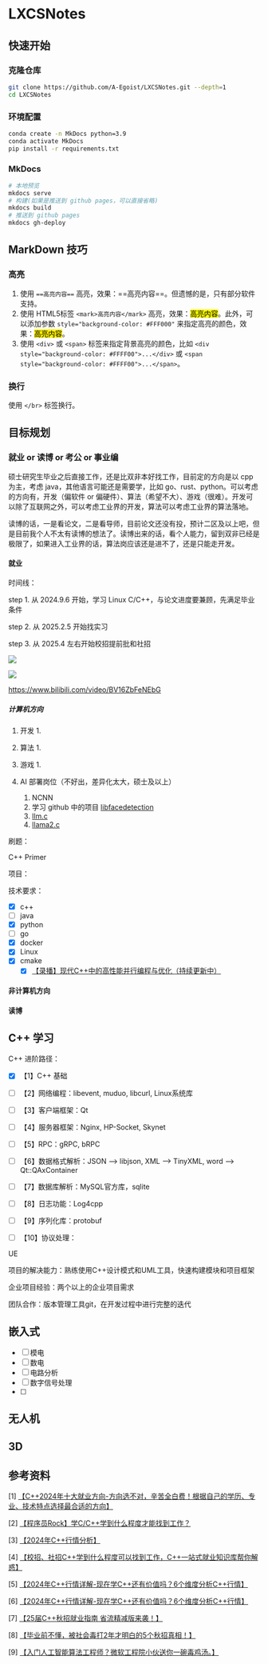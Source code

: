# LXCSNotes

## 快速开始

### 克隆仓库

```bash
git clone https://github.com/A-Egoist/LXCSNotes.git --depth=1
cd LXCSNotes
```

### 环境配置

```bash
conda create -n MkDocs python=3.9
conda activate MkDocs
pip install -r requirements.txt
```

### MkDocs

```bash
# 本地预览
mkdocs serve
# 构建(如果是推送到 github pages，可以直接省略)
mkdocs build
# 推送到 github pages
mkdocs gh-deploy
```



## MarkDown 技巧

### 高亮

1.   使用 `==高亮内容==` 高亮，效果：==高亮内容==。但遗憾的是，只有部分软件支持。
2.   使用 HTML5标签 `<mark>高亮内容</mark>` 高亮，效果：<mark>高亮内容</mark>。此外，可以添加参数 `style="background-color: #FFF000"` 来指定高亮的颜色，效果：<mark style="background-color: #FFF000">高亮内容</mark>。
3.   使用 `<div>` 或 `<span>` 标签来指定背景高亮的颜色，比如 `<div style="background-color: #FFFF00">...</div>` 或 `<span style="background-color: #FFFF00">...</span>`。

### 换行

使用 `</br>` 标签换行。



## 目标规划

### 就业 or 读博 or 考公 or 事业编

硕士研究生毕业之后直接工作，还是比双非本好找工作，目前定的方向是以 cpp 为主，考虑 java，其他语言可能还是需要学，比如 go、rust、python。可以考虑的方向有，开发（偏软件 or 偏硬件）、算法（希望不大）、游戏（很难）。开发可以除了互联网之外，可以考虑工业界的开发，算法可以考虑工业界的算法落地。

读博的话，一是看论文，二是看导师，目前论文还没有投，预计二区及以上吧，但是目前我个人不太有读博的想法了。读博出来的话，看个人能力，留到双非已经是极限了，如果进入工业界的话，算法岗应该还是进不了，还是只能走开发。

#### 就业

时间线：

step 1. 从 2024.9.6 开始，学习 Linux C/C++，与论文进度要兼顾，先满足毕业条件

step 2. 从 2025.2.5 开始找实习

step 3. 从 2025.4 左右开始校招提前批和社招



![](https://amonologue-image-bed.oss-cn-chengdu.aliyuncs.com/2024/202410091957033.png)

![](https://amonologue-image-bed.oss-cn-chengdu.aliyuncs.com/2024/202410091957188.png)

https://www.bilibili.com/video/BV16ZbFeNEbG

##### 计算机方向

1.   开发
     1.   

2.   算法
     1.   

3.   游戏
     1.   

4.   AI 部署岗位（不好出，差异化太大，硕士及以上）
     1.   NCNN
     2.   学习 github 中的项目 [libfacedetection](https://github.com/ShiqiYu/libfacedetection)
     3.   [llm.c](https://github.com/karpathy/llm.c)
     4.   [llama2.c](https://github.com/karpathy/llama2.c)



刷题：

C++ Primer

项目：



技术要求：

-   [x] c++
-   [ ] java
-   [x] python
-   [ ] go
-   [x] docker
-   [x] Linux
-   [x] cmake
    -   [x] [【录播】现代C++中的高性能并行编程与优化（持续更新中）](https://www.bilibili.com/video/BV1fa411r7zp/?share_source=copy_web&vd_source=b5ed364998fc1b958c57abd6dbda38e3) 

#### 非计算机方向



#### 读博



## C++ 学习

C++ 进阶路径：

*   [x] 【1】C++ 基础

*   [ ] 【2】网络编程：libevent, muduo, libcurl, Linux系统库

*   [ ] 【3】客户端框架：Qt

*   [ ] 【4】服务器框架：Nginx, HP-Socket, Skynet

*   [ ] 【5】RPC：gRPC, bRPC

*   [ ] 【6】数据格式解析：JSON --> libjson, XML --> TinyXML, word --> Qt::QAxContainer

*   [ ] 【7】数据库解析：MySQL官方库，sqlite

*   [ ] 【8】日志功能：Log4cpp

*   [ ] 【9】序列化库：protobuf

*   [ ] 【10】协议处理：


UE



项目的解决能力：熟练使用C++设计模式和UML工具，快速构建模块和项目框架

企业项目经验：两个以上的企业项目需求

团队合作：版本管理工具git，在开发过程中进行完整的迭代



## 嵌入式

-   [ ] 模电
-   [ ] 数电
-   [ ] 电路分析
-   [ ] 数字信号处理
-   [ ] 



## 无人机





## 3D







## 参考资料

[1] [【C++2024年十大就业方向-方向选不对，辛苦全白费！根据自己的学历、专业、技术特点选择最合适的方向】](https://www.bilibili.com/video/BV1uxWLeyEAK/?share_source=copy_web&vd_source=b5ed364998fc1b958c57abd6dbda38e3) 

[2] [【程序员Rock】学C/C++学到什么程度才能找到工作？](https://www.bilibili.com/video/BV1NP411k7LU/?share_source=copy_web&vd_source=b5ed364998fc1b958c57abd6dbda38e3)

[3] [【2024年C++行情分析】](https://www.bilibili.com/video/BV1uT42127Bd/?share_source=copy_web&vd_source=b5ed364998fc1b958c57abd6dbda38e3)

[4] [【校招、社招C++学到什么程度可以找到工作，C++一站式就业知识库帮你解惑】](https://www.bilibili.com/video/BV1nm421H7Zw/?share_source=copy_web&vd_source=b5ed364998fc1b958c57abd6dbda38e3)

[5] [【2024年C++行情详解-现在学C++还有价值吗？6个维度分析C++行情】](https://www.bilibili.com/video/BV1DM4m1y7Bx/?share_source=copy_web&vd_source=b5ed364998fc1b958c57abd6dbda38e3)

[6] [【2024年C++行情详解-现在学C++还有价值吗？6个维度分析C++行情】](https://www.bilibili.com/video/BV1DM4m1y7Bx/?p=6&share_source=copy_web&vd_source=b5ed364998fc1b958c57abd6dbda38e3)

[7] [【25届C++秋招就业指南 省流精减版来袭！】](https://www.bilibili.com/video/BV1GD421P73U/?share_source=copy_web&vd_source=b5ed364998fc1b958c57abd6dbda38e3)

[8] [【毕业前不懂，被社会毒打2年才明白的5个秋招真相！】](https://www.bilibili.com/video/BV1xM4m117XH/?share_source=copy_web&vd_source=b5ed364998fc1b958c57abd6dbda38e3)

[9] [【入门人工智能算法工程师？微软工程院小伙送你一碗毒鸡汤。】](https://www.bilibili.com/video/BV1654y1B7Zi/?share_source=copy_web&vd_source=b5ed364998fc1b958c57abd6dbda38e3)



